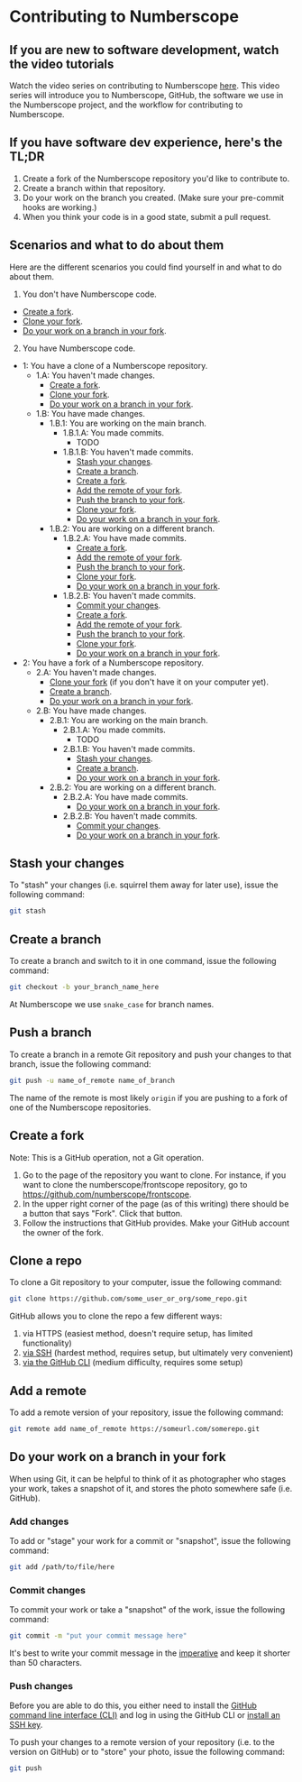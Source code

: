 # Contributing to Numberscope

## If you are new to software development, watch the video tutorials

Watch the video series on contributing to Numberscope
[here](https://www.youtube.com/playlist?list=PLA4KIQBQQRb5ccOdr9v0iLw_fKHup1PkU).
This video series will introduce you to Numberscope, GitHub, the software we
use in the Numberscope project, and the workflow for contributing to
Numberscope.

## If you have software dev experience, here's the TL;DR

1. Create a fork of the Numberscope repository you'd like to contribute to.
2. Create a branch within that repository.
3. Do your work on the branch you created. (Make sure your pre-commit hooks
   are working.)
4. When you think your code is in a good state, submit a pull request.

## Scenarios and what to do about them

Here are the different scenarios you could find yourself in and what to do
about them.

1. You don't have Numberscope code.

-   [Create a fork](#create-a-fork).
-   [Clone your fork](#clone-a-repo).
-   [Do your work on a branch in your fork](#do-your-work-on-a-branch-in-your-fork).

2. You have Numberscope code.

-   1: You have a clone of a Numberscope repository.
    -   1.A: You haven't made changes.
        -   [Create a fork](#create-a-fork).
        -   [Clone your fork](#clone-a-repo).
        -   [Do your work on a branch in your fork](#do-your-work-on-a-branch-in-your-fork).
    -   1.B: You have made changes.
        -   1.B.1: You are working on the main branch.
            -   1.B.1.A: You made commits.
                -   TODO
            -   1.B.1.B: You haven't made commits.
                -   [Stash your changes](#stash-your-changes).
                -   [Create a branch](#create-a-branch).
                -   [Create a fork](#create-a-fork).
                -   [Add the remote of your fork](#add-a-remote).
                -   [Push the branch to your fork](#push-a-branch).
                -   [Clone your fork](#clone-a-repo).
                -   [Do your work on a branch in your fork](#do-your-work-on-a-branch-in-your-fork).
        -   1.B.2: You are working on a different branch.
            -   1.B.2.A: You have made commits.
                -   [Create a fork](#create-a-fork).
                -   [Add the remote of your fork](#add-a-remote).
                -   [Push the branch to your fork](#push-a-branch).
                -   [Clone your fork](#clone-a-repo).
                -   [Do your work on a branch in your fork](#do-your-work-on-a-branch-in-your-fork).
            -   1.B.2.B: You haven't made commits.
                -   [Commit your changes](#commit-changes).
                -   [Create a fork](#create-a-fork).
                -   [Add the remote of your fork](#add-a-remote).
                -   [Push the branch to your fork](#push-a-branch).
                -   [Clone your fork](#clone-a-repo).
                -   [Do your work on a branch in your fork](#do-your-work-on-a-branch-in-your-fork).
-   2: You have a fork of a Numberscope repository.
    -   2.A: You haven't made changes.
        -   [Clone your fork](#clone-a-repo) (if you don't have it on your
            computer yet).
        -   [Create a branch](#create-a-branch).
        -   [Do your work on a branch in your fork](#do-your-work-on-a-branch-in-your-fork).
    -   2.B: You have made changes.
        -   2.B.1: You are working on the main branch.
            -   2.B.1.A: You made commits.
                -   TODO
            -   2.B.1.B: You haven't made commits.
                -   [Stash your changes](#stash-your-changes).
                -   [Create a branch](#create-a-branch).
                -   [Do your work on a branch in your fork](#do-your-work-on-a-branch-in-your-fork).
        -   2.B.2: You are working on a different branch.
            -   2.B.2.A: You have made commits.
                -   [Do your work on a branch in your fork](#do-your-work-on-a-branch-in-your-fork).
            -   2.B.2.B: You haven't made commits.
                -   [Commit your changes](#commit-changes).
                -   [Do your work on a branch in your fork](#do-your-work-on-a-branch-in-your-fork).

## Stash your changes

To "stash" your changes (i.e. squirrel them away for later use), issue the
following command:

```sh
git stash
```

## Create a branch

To create a branch and switch to it in one command, issue the following
command:

```sh
git checkout -b your_branch_name_here
```

At Numberscope we use `snake_case` for branch names.

## Push a branch

To create a branch in a remote Git repository and push your changes to that
branch, issue the following command:

```sh
git push -u name_of_remote name_of_branch
```

The name of the remote is most likely `origin` if you are pushing to a fork of
one of the Numberscope repositories.

## Create a fork

Note: This is a GitHub operation, not a Git operation.

1. Go to the page of the repository you want to clone. For instance, if you
   want to clone the numberscope/frontscope repository, go to
   https://github.com/numberscope/frontscope.
2. In the upper right corner of the page (as of this writing) there should be
   a button that says "Fork". Click that button.
3. Follow the instructions that GitHub provides. Make your GitHub account the
   owner of the fork.

## Clone a repo

To clone a Git repository to your computer, issue the following command:

```sh
git clone https://github.com/some_user_or_org/some_repo.git
```

GitHub allows you to clone the repo a few different ways:

1. via HTTPS (easiest method, doesn't require setup, has limited
   functionality)
2. [via SSH](https://docs.github.com/en/authentication/connecting-to-github-with-ssh/adding-a-new-ssh-key-to-your-github-account)
   (hardest method, requires setup, but ultimately very convenient)
3. [via the GitHub CLI](https://cli.github.com/) (medium difficulty, requires
   some setup)

## Add a remote

To add a remote version of your repository, issue the following command:

```sh
git remote add name_of_remote https://someurl.com/somerepo.git
```

## Do your work on a branch in your fork

When using Git, it can be helpful to think of it as photographer who stages
your work, takes a snapshot of it, and stores the photo somewhere safe (i.e.
GitHub).

### Add changes

To add or "stage" your work for a commit or "snapshot", issue the following
command:

```sh
git add /path/to/file/here
```

### Commit changes

To commit your work or take a "snapshot" of the work, issue the following
command:

```sh
git commit -m "put your commit message here"
```

It's best to write your commit message in the
[imperative](https://en.wikipedia.org/wiki/Imperative_mood) and keep it
shorter than 50 characters.

### Push changes

Before you are able to do this, you either need to install the
[GitHub command line interface (CLI)](https://cli.github.com/) and log in
using the GitHub CLI or
[install an SSH key](https://docs.github.com/en/authentication/connecting-to-github-with-ssh/adding-a-new-ssh-key-to-your-github-account).

To push your changes to a remote version of your repository (i.e. to the
version on GitHub) or to "store" your photo, issue the following command:

```sh
git push
```
